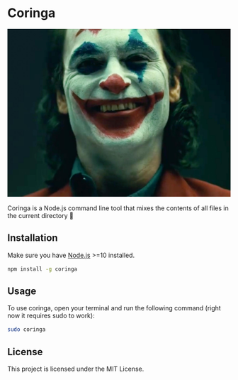 # Coringa

![Alt Text](https://github.com/cernadasjuan/coringa/raw/master/assets/coringa.jpeg)

Coringa is a Node.js command line tool that mixes the contents of all files in the current directory :clown_face:

## Installation

Make sure you have [Node.js](https://nodejs.org) >=10 installed.

```bash
npm install -g coringa
```

## Usage
To use coringa, open your terminal and run the following command (right now it requires sudo to work):

```bash
sudo coringa
```
## License
This project is licensed under the MIT License.